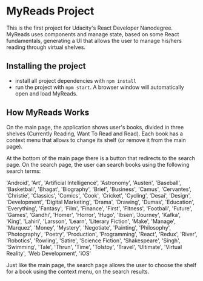 # MyReads Project

This is the first project for Udacity's React Developer Nanodegree. MyReads uses components and manage state, based on some React fundamentals, generating a UI that allows the user to manage his/hers reading through virtual shelves.

## Installing the project

* install all project dependencies with `npm install`
* run the project with `npm start`. A browser window will automatically open and load MyReads.

## How MyReads Works

On the main page, the application shows user's books, divided in three shelves (Currently Reading, Want To Read and Read). Each book has a context menu that allows to change its shelf (or remove it from the main page). 

At the bottom of the main page there is a button that redirects to the search page. On the search page, the user can search books using the following search terms:

'Android', 'Art', 'Artificial Intelligence', 'Astronomy', 'Austen', 'Baseball', 'Basketball', 'Bhagat', 'Biography', 'Brief', 'Business', 'Camus', 'Cervantes', 'Christie', 'Classics', 'Comics', 'Cook', 'Cricket', 'Cycling', 'Desai', 'Design', 'Development', 'Digital Marketing', 'Drama', 'Drawing', 'Dumas', 'Education', 'Everything', 'Fantasy', 'Film', 'Finance', 'First', 'Fitness', 'Football', 'Future', 'Games', 'Gandhi', 'Homer', 'Horror', 'Hugo', 'Ibsen', 'Journey', 'Kafka', 'King', 'Lahiri', 'Larsson', 'Learn', 'Literary Fiction', 'Make', 'Manage', 'Marquez', 'Money', 'Mystery', 'Negotiate', 'Painting', 'Philosophy', 'Photography', 'Poetry', 'Production', 'Programming', 'React', 'Redux', 'River', 'Robotics', 'Rowling', 'Satire', 'Science Fiction', 'Shakespeare', 'Singh', 'Swimming', 'Tale', 'Thrun', 'Time', 'Tolstoy', 'Travel', 'Ultimate', 'Virtual Reality', 'Web Development', 'iOS'

Just like the main page, the search page allows the user to choose the shelf for a book using the context menu, on the search results.
